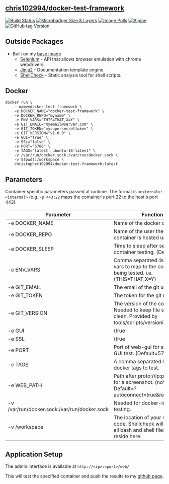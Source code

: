  
## [chris102994/docker-test-framework](https://github.com/chris102994/docker-test-framework)

[![Build Status](https://travis-ci.com/chris102994/docker-test-framework.svg?branch=master)](https://travis-ci.com/chris102994/docker-test-framework)
[![Microbadger Size & Layers](https://images.microbadger.com/badges/image/christopher102994/docker-test-framework.svg)](https://microbadger.com/images/christopher102994/docker-test-framework "Get your own image badge on microbadger.com")
[![Image Pulls](https://img.shields.io/docker/pulls/christopher102994/docker-test-framework)](https://hub.docker.com/repository/docker/christopher102994/docker-test-framework)
 [![Alpine](https://images.microbadger.com/badges/version/christopher102994/docker-test-framework:latest.svg)](https://microbadger.com/images/christopher102994/docker-test-framework:latest "Microbadger info for Alpine Test Container")
[![GitHub tag Version](https://img.shields.io/github/v/tag/chris102994/docker-test-framework?label=Version&style=plastic)](https://chris102994.github.io/containers/)


## Outside Packages
* Built on my [base image](https://github.com/chris102994/docker-base-image)
    * [Selenium](https://github.com/SeleniumHQ/selenium) - API that allows browser emulation with chrome webdrivers.
    * [Jinja2](https://palletsprojects.com/p/jinja/) - Documentation template engine.
    * [ShellCheck](https://github.com/koalaman/shellcheck) - Static analysis tool for shell scripts.

## Docker
```
docker run \
	--name=docker-test-framework \
	-e DOCKER_NAME="docker-test-framework" \
	-e DOCKER_REPO="myname" \
	-e ENV_VARS="THIS=THAT,X=Y" \
	-e GIT_EMAIL="myemail@server.com" \
	-e GIT_TOKEN="mysupersecrettoken" \
	-e GIT_VERSION="v1.0.0" \
	-e GUI="true" \
	-e SSL="false" \
	-e PORT="5700" \
	-e TAGS="latest, ubuntu-18-latest" \
	-v /var/run/docker.sock:/var/run/docker.sock \
	-v $(pwd):/workspace \
	christopher102994/docker-test-framework:latest
```

## Parameters
Container specific parameters passed at runtime. The format is `<external>:<internal>` (e.g. `-p 443:22` maps the container's port 22 to the host's port 443).

| Parameter | Function |
| -------- | -------- |
| -e DOCKER_NAME | Name of the docker container. |
| -e DOCKER_REPO | Name of the user the docker container is hosted under. |
| -e DOCKER_SLEEP | Time to sleep after setting up container testing. (Default=60s) |
| -e ENV_VARS | Comma separated list of env vars to map to the container being tested. i.e. (THIS=THAT,X=Y) |
| -e GIT_EMAIL | The email of the git user. |
| -e GIT_TOKEN | The token for the git user. |
| -e GIT_VERSION | The version of the container. Needed to keep file structure clean. Provided by tools/scripts/versioning.sh |
| -e GUI | (true|false) If a selenium GUI test should be performed or not. (Default=false) |
| -e SSL | (true|false) If a selenium GUI test is performed will it default to http or https protocol. (Default=false) |
| -e PORT | Port of web-gui for selenium GUI test. (Default=5700) |
| -e TAGS | A comma separated list of docker tags to test. |
| -e WEB_PATH | Path after proto://ip:port to open for a screenshot. (noVNC-Default=?autoconnect=true&resize=scale) |
| -v /var/run/docker.sock:/var/run/docker.sock | Needed for docker-in-docker testing. |
| -v /workspace| The location of your source code. Shellcheck will happen on all bash and shell files that reside here. |


## Application Setup

The admin interface is available at `http://<ip>:<port>/web/`

This will test the specified container and push the results to my [github page](https://github.com/chris102994/chris102994.github.io).
